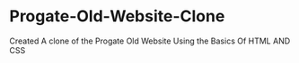 # Progate-Old-Website-Clone
Created A clone of the Progate Old Website Using the Basics Of HTML AND CSS
